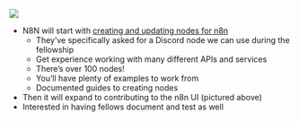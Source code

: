 ![](https://i.imgur.com/aKwQoiJ.png)

- N8N will start with [creating and updating nodes for n8n](https://n8n.io/integrations)
  - They’ve specifically asked for a Discord node we can use during the fellowship
  - Get experience working with many different APIs and services
  - There’s over 100 nodes!
  - You’ll have plenty of examples to work from
  - Documented guides to creating nodes
- Then it will expand to contributing to the n8n UI (pictured above)
- Interested in having fellows document and test as well
